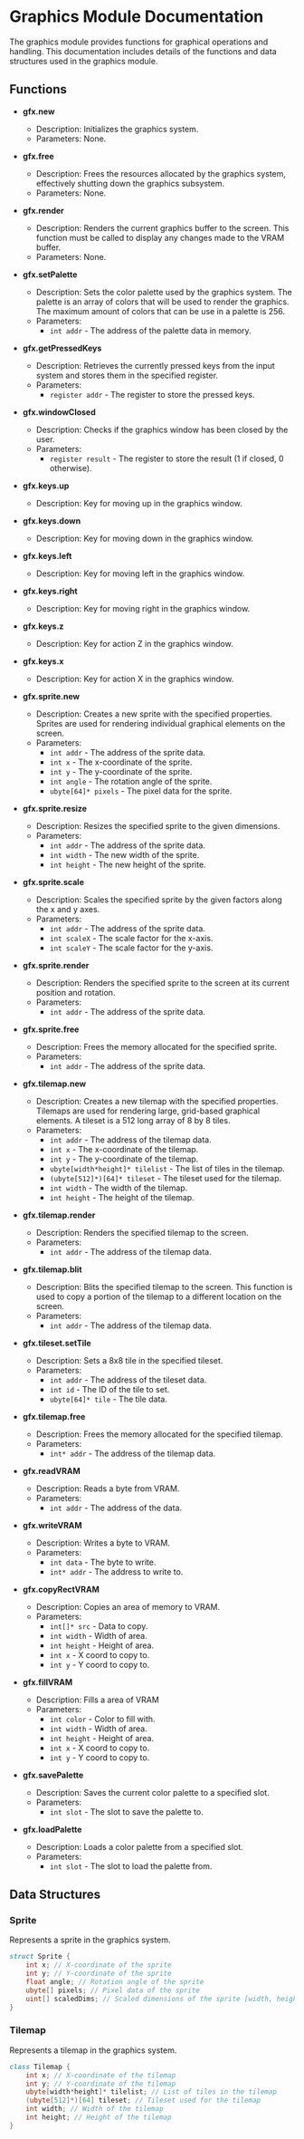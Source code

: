 # Graphics Module Documentation

The graphics module provides functions for graphical operations and handling. This documentation includes details of the functions and data structures used in the graphics module.

## Functions

- **gfx.new**

  - Description: Initializes the graphics system.
  - Parameters: None.



- **gfx.free**

  - Description: Frees the resources allocated by the graphics system, effectively shutting down the graphics subsystem.
  - Parameters: None.

- **gfx.render**

  - Description: Renders the current graphics buffer to the screen. This function must be called to display any changes made to the VRAM buffer.
  - Parameters: None.

- **gfx.setPalette**

  - Description: Sets the color palette used by the graphics system. The palette is an array of colors that will be used to render the graphics. The maximum amount of colors that can be use in a palette is 256.
  - Parameters:
    - `int addr` - The address of the palette data in memory.

- **gfx.getPressedKeys**

  - Description: Retrieves the currently pressed keys from the input system and stores them in the specified register.
  - Parameters:
    - `register addr` - The register to store the pressed keys.

- **gfx.windowClosed**

  - Description: Checks if the graphics window has been closed by the user.
  - Parameters:
    - `register result` - The register to store the result (1 if closed, 0 otherwise).

- **gfx.keys.up**

  - Description: Key for moving up in the graphics window.

- **gfx.keys.down**

  - Description: Key for moving down in the graphics window.

- **gfx.keys.left**

  - Description: Key for moving left in the graphics window.

- **gfx.keys.right**

  - Description: Key for moving right in the graphics window.

- **gfx.keys.z**

  - Description: Key for action Z in the graphics window.

- **gfx.keys.x**

  - Description: Key for action X in the graphics window.

- **gfx.sprite.new**

  - Description: Creates a new sprite with the specified properties. Sprites are used for rendering individual graphical elements on the screen.
  - Parameters:
    - `int addr` - The address of the sprite data.
    - `int x` - The x-coordinate of the sprite.
    - `int y` - The y-coordinate of the sprite.
    - `int angle` - The rotation angle of the sprite.
    - `ubyte[64]* pixels` - The pixel data for the sprite.

- **gfx.sprite.resize**

  - Description: Resizes the specified sprite to the given dimensions.
  - Parameters:
    - `int addr` - The address of the sprite data.
    - `int width` - The new width of the sprite.
    - `int height` - The new height of the sprite.

- **gfx.sprite.scale**

  - Description: Scales the specified sprite by the given factors along the x and y axes.
  - Parameters:
    - `int addr` - The address of the sprite data.
    - `int scaleX` - The scale factor for the x-axis.
    - `int scaleY` - The scale factor for the y-axis.

- **gfx.sprite.render**

  - Description: Renders the specified sprite to the screen at its current position and rotation.
  - Parameters:
    - `int addr` - The address of the sprite data.

- **gfx.sprite.free**

  - Description: Frees the memory allocated for the specified sprite.
  - Parameters:
    - `int addr` - The address of the sprite data.

- **gfx.tilemap.new**

  - Description: Creates a new tilemap with the specified properties. Tilemaps are used for rendering large, grid-based graphical elements. A tileset is a 512 long array of 8 by 8 tiles.
  - Parameters:
    - `int addr` - The address of the tilemap data.
    - `int x` - The x-coordinate of the tilemap.
    - `int y` - The y-coordinate of the tilemap.
    - `ubyte[width*height]* tilelist` - The list of tiles in the tilemap.
    - `(ubyte[512]*)[64]* tileset` - The tileset used for the tilemap.
    - `int width` - The width of the tilemap.
    - `int height` - The height of the tilemap.

- **gfx.tilemap.render**

  - Description: Renders the specified tilemap to the screen.
  - Parameters:
    - `int addr` - The address of the tilemap data.

- **gfx.tilemap.blit**

  - Description: Blits the specified tilemap to the screen. This function is used to copy a portion of the tilemap to a different location on the screen.
  - Parameters:
    - `int addr` - The address of the tilemap data.

- **gfx.tileset.setTile**

  - Description: Sets a 8x8 tile in the specified tileset.
  - Parameters:
    - `int addr` - The address of the tileset data.
    - `int id` - The ID of the tile to set.
    - `ubyte[64]* tile` - The tile data.

- **gfx.tilemap.free**
  - Description: Frees the memory allocated for the specified tilemap.
  - Parameters:
    - `int* addr` - The address of the tilemap data.
- **gfx.readVRAM**
  - Description: Reads a byte from VRAM.
  - Parameters:
    - `int addr` - The address of the data.
- **gfx.writeVRAM**
  - Description: Writes a byte to VRAM.
  - Parameters:
    - `int data` - The byte to write.
    - `int* addr` - The address to write to.
- **gfx.copyRectVRAM** 
  - Description: Copies an area of memory to VRAM.
  - Parameters:
    - `int[]* src` - Data to copy.
    - `int width` - Width of area.
    - `int height` - Height of area.
    - `int x` - X coord to copy to.
    - `int y` - Y coord to copy to.
- **gfx.fillVRAM**
  - Description: Fills a area of VRAM
  - Parameters:
    - `int color` - Color to fill with.
    - `int width` - Width of area.
    - `int height` - Height of area.
    - `int x` - X coord to copy to.
    - `int y` - Y coord to copy to.
- **gfx.savePalette**

  - Description: Saves the current color palette to a specified slot.
  - Parameters:
    - `int slot` - The slot to save the palette to.

- **gfx.loadPalette**
  - Description: Loads a color palette from a specified slot.
  - Parameters:
    - `int slot` - The slot to load the palette from.
## Data Structures


### Sprite

Represents a sprite in the graphics system.

```d
struct Sprite {
    int x; // X-coordinate of the sprite
    int y; // Y-coordinate of the sprite
    float angle; // Rotation angle of the sprite
    ubyte[] pixels; // Pixel data of the sprite
    uint[] scaledDims; // Scaled dimensions of the sprite [width, height]
}
```

### Tilemap

Represents a tilemap in the graphics system.

```d
class Tilemap {
    int x; // X-coordinate of the tilemap
    int y; // Y-coordinate of the tilemap
    ubyte[width*height]* tilelist; // List of tiles in the tilemap
    (ubyte[512]*)[64] tileset; // Tileset used for the tilemap
    int width; // Width of the tilemap
    int height; // Height of the tilemap
}
```

